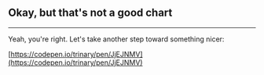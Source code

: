 ## Okay, but that's not a good chart

***

Yeah, you're right. Let's take another step toward something nicer:

[https://codepen.io/trinary/pen/JjEJNMV](https://codepen.io/trinary/pen/JjEJNMV)

